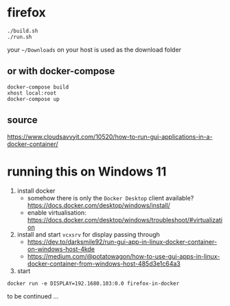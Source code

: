 # firefox
```
./build.sh
./run.sh
```
your `~/Downloads` on your host is used as the download folder

## or with docker-compose
```
docker-compose build
xhost local:root
docker-compose up
```

## source
https://www.cloudsavvyit.com/10520/how-to-run-gui-applications-in-a-docker-container/

# running this on Windows 11

1. install docker
   * somehow there is only the `Docker Desktop` client available? https://docs.docker.com/desktop/windows/install/
   * enable virtualisation: https://docs.docker.com/desktop/windows/troubleshoot/#virtualization
1. install and start `vcxsrv` for display passing through
   * https://dev.to/darksmile92/run-gui-app-in-linux-docker-container-on-windows-host-4kde
   * https://medium.com/@potatowagon/how-to-use-gui-apps-in-linux-docker-container-from-windows-host-485d3e1c64a3
1. start
```
docker run -e DISPLAY=192.1680.103:0.0 firefox-in-docker
```
to be continued ...
